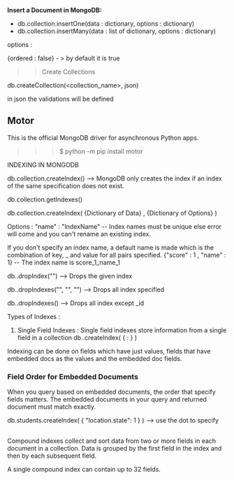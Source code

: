 **Insert a Document in MongoDB:**  

- db.collection.insertOne(data : dictionary, options : dictionary)
- db.collection.insertMany(data : list of dictionary, options : dictionary)

options :

{ordered : false} - > by default it is true

>> Create Collections

db.createCollection(<collection_name>, json)

in json the validations will be defined


## Motor

This is the official MongoDB driver for asynchronous Python apps.

>>>$ python -m pip install motor


INDEXING IN MONGODB

db.collection.createIndex() --> MongoDB only creates the index if an index of the same specification does not exist.

db.collection.getIndexes()

db.collection.createIndex( {Dictionary of Data} , {Dictionary of Options} )

Options :
"name" : "IndexName" -- Index names must be unique else error will come and you can't rename an existing index.

If you don't specify an index name, a default name is made which is the combination of key, _ and value for all pairs specified.
{"score" : 1 , "name" : 1} -- The index name is score_1_name_1


db.<collection>.dropIndex("<indexName>")
--> Drops the given index

db.<collection>.dropIndexes("<index1>", "<index2>", "<index3>")
--> Drops all index specified

db.<collection>.dropIndexes() 
--> Drops all index except _id

Types of Indexes :

1. Single Field Indexes : Single field indexes store information from a single field in a collection
db.<collection>.createIndex( { <field>: <sortOrder> } )

Indexing can be done on fields which have just values, fields that have embedded docs as the values and the embedded doc fields.

### Field Order for Embedded Documents

When you query based on embedded documents, the order that specify fields matters. The embedded documents in your query and returned document must match exactly.

db.students.createIndex( { "location.state": 1 } ) --> use the dot to specify

##
Compound indexes collect and sort data from two or more fields in each document in a collection. Data is grouped by the first field in the index and then by each subsequent field.

A single compound index can contain up to 32 fields.

